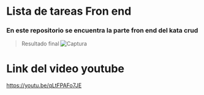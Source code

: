 # Lista de tareas Fron end

### En este repositorio se encuentra la parte fron end del kata crud 
>Resultado final
![Captura](https://user-images.githubusercontent.com/90659322/174419191-3381e2f0-2397-450e-9de2-bb2388daa20e.PNG)
 # Link del video youtube
 https://youtu.be/qLtFPAFo7JE
 
